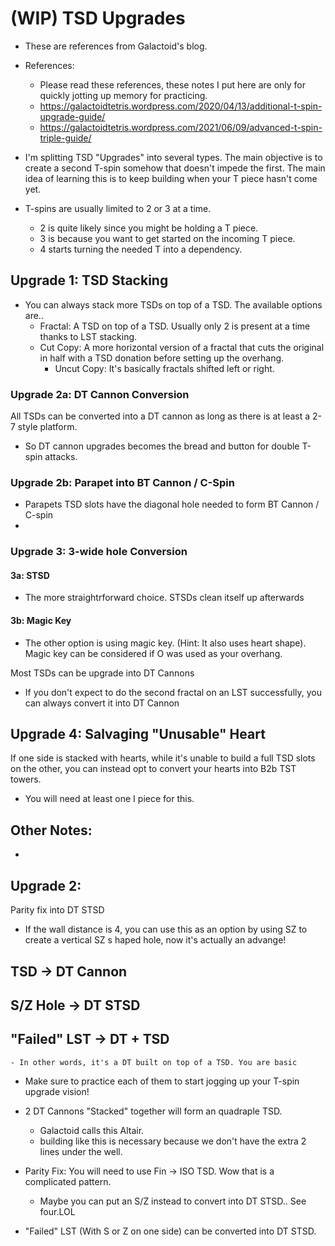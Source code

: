 # (WIP) TSD Upgrades
- These are references from Galactoid's blog.
- References: 
    - Please read these references, these notes I put here are only for quickly jotting up memory for practicing.
    - https://galactoidtetris.wordpress.com/2020/04/13/additional-t-spin-upgrade-guide/
    - https://galactoidtetris.wordpress.com/2021/06/09/advanced-t-spin-triple-guide/


- I'm splitting TSD "Upgrades" into several types. The main objective is to create a second T-spin somehow that doesn't impede the first. The main idea of learning this is to keep building when your T piece hasn't come yet.

- T-spins are usually limited to 2 or 3 at a time.
    - 2 is quite likely since you might be holding a T piece.
    - 3 is because you want to get started on the incoming T piece.
    - 4 starts turning the needed T into a dependency.

## Upgrade 1: TSD Stacking
- You can always stack more TSDs on top of a TSD. The available options are..
    - Fractal: A TSD on top of a TSD. Usually only 2 is present at a time thanks to LST stacking. 
    - Cut Copy: A more horizontal version of a fractal that cuts the original in half with a TSD donation before setting up the overhang.
        - Uncut Copy: It's basically fractals shifted left or right.

### Upgrade 2a: DT Cannon Conversion
All TSDs can be converted into a DT cannon as long as there is at least a 2-7 style platform.
- So DT cannon upgrades becomes the bread and button for double T-spin attacks.

### Upgrade 2b: Parapet into BT Cannon / C-Spin
- Parapets TSD slots have the diagonal hole needed to form BT Cannon / C-spin
- 

### Upgrade 3: 3-wide hole Conversion
#### 3a: STSD
- The more straightrforward choice. STSDs clean itself up afterwards

#### 3b: Magic Key
- The other option is using magic key. (Hint: It also uses heart shape). Magic key can be considered if O was used as your overhang.

Most TSDs can be upgrade into DT Cannons
- If you don't expect to do the second fractal on an LST successfully, you can always convert it into DT Cannon

## Upgrade 4: Salvaging "Unusable" Heart
If one side is stacked with hearts, while it's unable to build a full TSD slots on the other, you can instead opt to convert your hearts into B2b TST towers.
- You will need at least one I piece for this.

## Other Notes:
- 

## Upgrade 2:
Parity fix into DT STSD
- If the wall distance is 4, you can use this as an option by using SZ to create a vertical SZ s haped hole, now it's actually an advange!


## TSD -> DT Cannon

## S/Z Hole -> DT STSD

## "Failed" LST -> DT + TSD
    - In other words, it's a DT built on top of a TSD. You are basic

- Make sure to practice each of them to start jogging up your T-spin upgrade vision!


- 2 DT Cannons "Stacked" together will form an quadraple TSD.
    - Galactoid calls this Altair.
    - building like this is necessary because we don't have the extra 2 lines under the well.

- Parity Fix: You will need to use Fin -> ISO TSD. Wow that is a complicated pattern.
    - Maybe you can put an S/Z instead to convert into DT STSD.. See four.LOL

- "Failed" LST (With S or Z on one side) can be converted into DT STSD.
